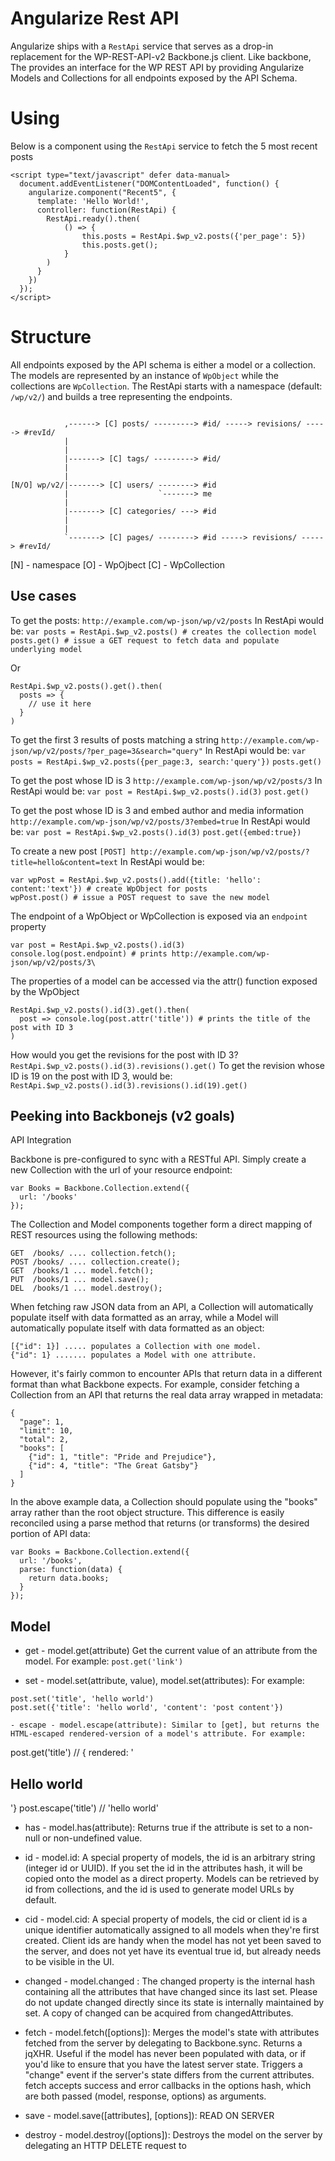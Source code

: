 # Angularize Rest API

Angularize ships with a `RestApi` service that serves as a drop-in replacement for the WP-REST-API-v2 Backbone.js client.
Like backbone, The  provides an interface for the WP REST API by providing Angularize Models and Collections for all endpoints exposed by the API Schema.

# Using
Below is a component using the `RestApi` service to fetch the 5 most recent posts 

```
<script type="text/javascript" defer data-manual>
  document.addEventListener("DOMContentLoaded", function() {
    angularize.component("Recent5", {
      template: 'Hello World!',
      controller: function(RestApi) {
        RestApi.ready().then(
            () => {
                this.posts = RestApi.$wp_v2.posts({'per_page': 5})
                this.posts.get();
            }
        )
      }
    })
  });
</script>
```

# Structure
All endpoints exposed by the API schema is either a model or a collection.
The models are represented by an instance of `WpObject` while the collections are `WpCollection`.
The RestApi starts with a namespace (default: `/wp/v2/`) and builds a tree representing the endpoints.

```

            ,------> [C] posts/ ---------> #id/ -----> revisions/ -----> #revId/
            |
            |
            |-------> [C] tags/ ---------> #id/ 
            |
            |
[N/O] wp/v2/|-------> [C] users/ --------> #id
            |                    `-------> me
            |
            |-------> [C] categories/ ---> #id
            |
            |
            `-------> [C] pages/ --------> #id -----> revisions/ -----> #revId/
```
[N] - namespace
[O] - WpOjbect
[C] - WpCollection

Use cases
---------
To get the posts:
`http://example.com/wp-json/wp/v2/posts`
In RestApi would be:
`var posts = RestApi.$wp_v2.posts() # creates the collection model`
`posts.get() # issue a GET request to fetch data and populate underlying model` 

Or

```
RestApi.$wp_v2.posts().get().then(
  posts => { 
    // use it here
  }
)
```

To get the first 3 results of posts matching a string
`http://example.com/wp-json/wp/v2/posts/?per_page=3&search="query"`
In RestApi would be:
`var posts = RestApi.$wp_v2.posts({per_page:3, search:'query'})`
`posts.get()`

To get the post whose ID is 3
`http://example.com/wp-json/wp/v2/posts/3`
In RestApi would be:
`var post = RestApi.$wp_v2.posts().id(3)`
`post.get()`

To get the post whose ID is 3 and embed author and media information
`http://example.com/wp-json/wp/v2/posts/3?embed=true`
In RestApi would be:
`var post = RestApi.$wp_v2.posts().id(3)`
`post.get({embed:true})`

To create a new post
`[POST] http://example.com/wp-json/wp/v2/posts/?title=hello&content=text`
In RestApi would be:
```
var wpPost = RestApi.$wp_v2.posts().add({title: 'hello': content:'text'}) # create WpObject for posts
wpPost.post() # issue a POST request to save the new model
```

The endpoint of a WpObject or WpCollection is exposed via an `endpoint` property
```
var post = RestApi.$wp_v2.posts().id(3)
console.log(post.endpoint) # prints http://example.com/wp-json/wp/v2/posts/3\
```

The properties of a model can be accessed via the attr() function exposed by the WpObject
```
RestApi.$wp_v2.posts().id(3).get().then(
  post => console.log(post.attr('title')) # prints the title of the post with ID 3
)
```

How would you get the revisions for the post with ID 3?
`RestApi.$wp_v2.posts().id(3).revisions().get()`
To get the revision whose ID is 19 on the post with ID 3, would be:
`RestApi.$wp_v2.posts().id(3).revisions().id(19).get()`


Peeking into Backbonejs (v2 goals)
----------------------------------
API Integration

Backbone is pre-configured to sync with a RESTful API. Simply create a new Collection with the url of your resource endpoint:
```
var Books = Backbone.Collection.extend({
  url: '/books'
});
```

The Collection and Model components together form a direct mapping of REST resources using the following methods:
```
GET  /books/ .... collection.fetch();
POST /books/ .... collection.create();
GET  /books/1 ... model.fetch();
PUT  /books/1 ... model.save();
DEL  /books/1 ... model.destroy();
```

When fetching raw JSON data from an API, a Collection will automatically populate itself with data formatted as an array, while a Model will automatically populate itself with data formatted as an object:
```
[{"id": 1}] ..... populates a Collection with one model.
{"id": 1} ....... populates a Model with one attribute.
```

However, it's fairly common to encounter APIs that return data in a different format than what Backbone expects. For example, consider fetching a Collection from an API that returns the real data array wrapped in metadata:
```
{
  "page": 1,
  "limit": 10,
  "total": 2,
  "books": [
    {"id": 1, "title": "Pride and Prejudice"},
    {"id": 4, "title": "The Great Gatsby"}
  ]
}
```

In the above example data, a Collection should populate using the "books" array rather than the root object structure. This difference is easily reconciled using a parse method that returns (or transforms) the desired portion of API data:
```
var Books = Backbone.Collection.extend({
  url: '/books',
  parse: function(data) {
    return data.books;
  }
});
```

Model
-----
- get - model.get(attribute)
Get the current value of an attribute from the model. For example: `post.get('link')`

- set - model.set(attribute, value), model.set(attributes):
For example: 
```
post.set('title', 'hello world')
post.set({'title': 'hello world', 'content': 'post content'})

- escape - model.escape(attribute): Similar to [get], but returns the HTML-escaped rendered-version of a model's attribute. For example:
```
post.get('title') // { rendered: '<h2>Hello world</h2>'}
post.escape('title') // 'hello world'

- has - model.has(attribute): Returns true if the attribute is set to a non-null or non-undefined value.

- id - model.id: A special property of models, the id is an arbitrary string (integer id or UUID). If you set the id in the attributes hash, it will be copied onto the model as a direct property. Models can be retrieved by id from collections, and the id is used to generate model URLs by default.

- cid - model.cid: A special property of models, the cid or client id is a unique identifier automatically assigned to all models when they're first created. Client ids are handy when the model has not yet been saved to the server, and does not yet have its eventual true id, but already needs to be visible in the UI.


- changed - model.changed : The changed property is the internal hash containing all the attributes that have changed since its last set. Please do not update changed directly since its state is internally maintained by set. A copy of changed can be acquired from changedAttributes.

- fetch - model.fetch([options]): Merges the model's state with attributes fetched from the server by delegating to Backbone.sync. Returns a jqXHR. Useful if the model has never been populated with data, or if you'd like to ensure that you have the latest server state. Triggers a "change" event if the server's state differs from the current attributes. fetch accepts success and error callbacks in the options hash, which are both passed (model, response, options) as arguments.

- save - model.save([attributes], [options]): READ ON SERVER
- destroy - model.destroy([options]): Destroys the model on the server by delegating an HTTP DELETE request to 